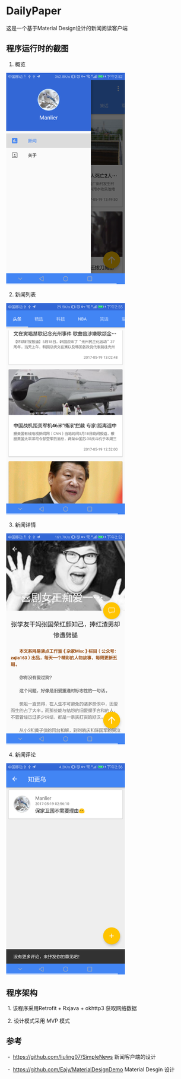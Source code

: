 # DailyPaper

这是一个基于Material Design设计的新闻阅读客户端

## 程序运行时的截图

  1. 概览

<img src="https://github.com/GlassyWing/DailyPaper/blob/dev/screenshot/overview.png" width="320">

  2. 新闻列表

<img src="https://github.com/GlassyWing/DailyPaper/blob/dev/screenshot/news_list.png" width="320">

  3. 新闻详情

<img src="https://github.com/GlassyWing/DailyPaper/blob/dev/screenshot/news_detail.png" width="320">

  4. 新闻评论

<img src="https://github.com/GlassyWing/DailyPaper/blob/dev/screenshot/comments.png" width="320">

## 程序架构

  1. 该程序采用Retrofit + Rxjava + okhttp3 获取网络数据
  
  2. 设计模式采用 MVP 模式
  
## 参考

  -  https://github.com/liuling07/SimpleNews 新闻客户端的设计
  
  -  https://github.com/Eajy/MaterialDesignDemo Material Desgin 设计
